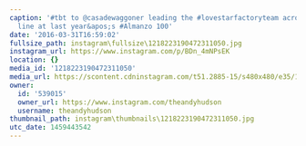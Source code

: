 ```yaml
---
caption: '#tbt to @casadewaggoner leading the #lovestarfactoryteam across the finish
  line at last year&apos;s #Almanzo 100'
date: '2016-03-31T16:59:02'
fullsize_path: instagram\fullsize\1218223190472311050.jpg
instagram_url: https://www.instagram.com/p/BDn_4mNPsEK
location: {}
media_id: '1218223190472311050'
media_url: https://scontent.cdninstagram.com/t51.2885-15/s480x480/e35/12918444_1672986262962403_1205294055_n.jpg?ig_cache_key=MTIxODIyMzE5MDQ3MjMxMTA1MA%3D%3D.2
owner:
  id: '539015'
  owner_url: https://www.instagram.com/theandyhudson
  username: theandyhudson
thumbnail_path: instagram\thumbnails\1218223190472311050.jpg
utc_date: 1459443542
---
```


